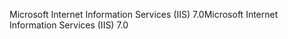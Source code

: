 <span data-ttu-id="69508-101">Microsoft Internet Information Services (IIS) 7.0</span><span class="sxs-lookup"><span data-stu-id="69508-101">Microsoft Internet Information Services (IIS) 7.0</span></span>
